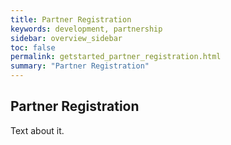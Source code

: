 ```yaml
---
title: Partner Registration
keywords: development, partnership
sidebar: overview_sidebar
toc: false
permalink: getstarted_partner_registration.html
summary: "Partner Registration"
---
```


## Partner Registration ##

Text about it.
